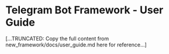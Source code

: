# Telegram Bot Framework - User Guide

[...TRUNCATED: Copy the full content from new_framework/docs/user_guide.md here for reference...] 